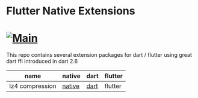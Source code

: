 # Flutter Native Extensions
[![Main](https://github.com/hanabi1224/flutter_native_extensions/actions/workflows/main.yml/badge.svg)](https://github.com/hanabi1224/flutter_native_extensions/actions/workflows/main.yml)
======

This repo contains several extension packages for dart / flutter using great dart ffi introduced in dart 2.6

name | native | dart | flutter 
---|---|---|--|
lz4 compression | [native](https://github.com/hanabi1224/flutter_native_extensions/tree/master/src/compression/native_compression) | [dart](https://github.com/hanabi1224/flutter_native_extensions/tree/master/src/compression/dart_native_compression) | flutter
